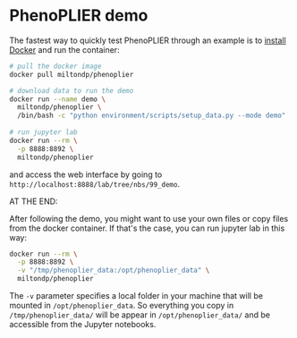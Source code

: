 # PhenoPLIER demo

The fastest way to quickly test PhenoPLIER through an example is to [install Docker](https://docs.docker.com/get-docker/) and run the container:
```bash
# pull the docker image
docker pull miltondp/phenoplier

# download data to run the demo
docker run --name demo \
  miltondp/phenoplier \
  /bin/bash -c "python environment/scripts/setup_data.py --mode demo"
  
# run jupyter lab
docker run --rm \
  -p 8888:8892 \
  miltondp/phenoplier
```

and access the web interface by going to `http://localhost:8888/lab/tree/nbs/99_demo`.



AT THE END: 

After following the demo, you might want to use your own files or copy files from the docker container.
If that's the case, you can run jupyter lab in this way:
```bash
docker run --rm \
  -p 8888:8892 \
  -v "/tmp/phenoplier_data:/opt/phenoplier_data" \
  miltondp/phenoplier
```

The `-v` parameter specifies a local folder in your machine that will be mounted in `/opt/phenoplier_data`.
So everything you copy in `/tmp/phenoplier_data/` will be appear in `/opt/phenoplier_data/` and be accessible from the Jupyter notebooks.
